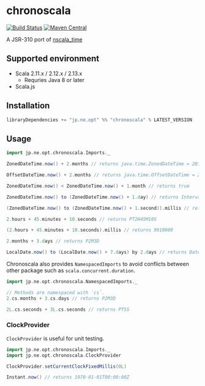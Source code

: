 # chronoscala

[![Build Status](https://travis-ci.org/opt-tech/chronoscala.svg?branch=master)](https://travis-ci.org/opt-tech/chronoscala)
[![Maven Central](https://maven-badges.herokuapp.com/maven-central/jp.ne.opt/chronoscala_2.12/badge.svg)](https://maven-badges.herokuapp.com/maven-central/jp.ne.opt/chronoscala_2.12)

A JSR-310 port of [nscala_time](https://github.com/nscala-time/nscala-time)

## Supported environment

- Scala 2.11.x / 2.12.x / 2.13.x
  * Requries Java 8 or later
- Scala.js

## Installation

```scala
libraryDependencies += "jp.ne.opt" %% "chronoscala" % LATEST_VERSION
```

## Usage

```scala
import jp.ne.opt.chronoscala.Imports._

ZonedDateTime.now() + 2.months // returns java.time.ZonedDateTime = 2016-09-12T02:24:22.724+09:00[Asia/Tokyo]

OffsetDateTime.now() + 2.months // returns java.time.OffsetDateTime = 2016-09-12T02:24:22.724+09:00

ZonedDateTime.now() < ZonedDateTime.now() + 1.month // returns true

ZonedDateTime.now() to (ZonedDateTime.now() + 1.day) // returns Interval(2016-07-11T19:15:42.641Z,2016-07-12T19:15:42.641Z)

(ZonedDateTime.now() to (ZonedDateTime.now() + 1.second)).millis // returns 1000

2.hours + 45.minutes + 10.seconds // returns PT2H45M10S

(2.hours + 45.minutes + 10.seconds).millis // returns 9910000

2.months + 3.days // returns P2M3D

LocalDate.now() to (LocalDate.now() + 7.days) by 2.days // returns DateInterval(2016-09-04, 2016-09-06, 2016-09-08, 2016-09-10)
```

Chronoscala also provides `NamespacedImports` to avoid conflicts between other package such as `scala.concurrent.duration`.

```scala
import jp.ne.opt.chronoscala.NamespacedImports._

// Methods are namespaced with `cs`.
2.cs.months + 3.cs.days // returns P2M3D

2L.cs.seconds + 3L.cs.seconds // returns PT5S
```

### ClockProvider

`ClockProvider` is useful for unit testing.

```scala
import jp.ne.opt.chronoscala.Imports._
import jp.ne.opt.chronoscala.ClockProvider

ClockProvider.setCurrentClockFixedMillis(0L)

Instant.now() // returns 1970-01-01T00:00:00Z
```
